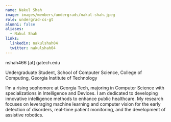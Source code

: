 ```yaml
---
name: Nakul Shah
image: images/members/undergrads/nakul-shah.jpeg
role: undergrad-cs-gt
alumni: false
aliases:
  - Nakul Shah
links:
  linkedin: nakulshah04 
  twitter: nakulshah04
---
```


nshah466 [at] gatech.edu

Undergraduate Student, School of Computer Science, College of Computing, Georgia Institute of Technology

I’m a rising sophomore at Georgia Tech, majoring in Computer Science with specializations in Intelligence and Devices. I am dedicated to developing innovative intelligence methods to enhance public healthcare. My research focuses on leveraging machine learning and computer vision for the early detection of disorders, real-time patient monitoring, and the development of assistive robotics. 

<!-- Outside libraries, you can find me either soaring through the air on the basketball court (not really) or dancing to the infectious rhythms of Garba. -->